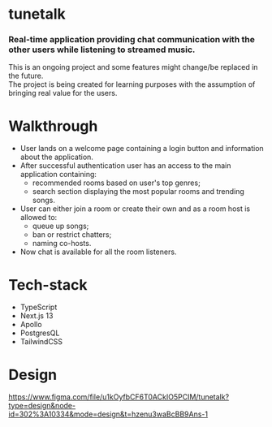 # tunetalk
### Real-time application providing chat communication with the other users while listening to streamed music.
This is an ongoing project and some features might change/be replaced in the future.
<br/>
The project is being created for learning purposes with the assumption of bringing real value for the users.
# Walkthrough
<ul>
  <li>User lands on a welcome page containing a login button and information about the application.</li>
  <li>
    After successful authentication user has an access to the main application containing:
    <ul>
      <li>recommended rooms based on user's top genres;</li>
      <li>search section displaying the most popular rooms and trending songs.</li>
    </ul>
  </li>
  <li>User can either join a room or create their own and as a room host is allowed to:
    <ul>
      <li>queue up songs;</li>
      <li>ban or restrict chatters;</li>
      <li>naming co-hosts.</li>
    </ul>
  </li>
  <li>
    Now chat is available for all the room listeners.
  </li>
</ul>

# Tech-stack
<ul>
  <li>TypeScript</li>
  <li>Next.js 13</li>
  <li>Apollo</li>
  <li>PostgresQL</li>
  <li>TailwindCSS</li>
</ul>

# Design 
https://www.figma.com/file/u1kOyfbCF6T0ACkIO5PCIM/tunetalk?type=design&node-id=302%3A10334&mode=design&t=hzenu3waBcBB9Ans-1
